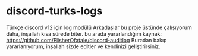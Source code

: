# discord-turks-logs
Türkçe discord v12 için log modülü
Arkadaşlar bu proje üstünde çalışıyorum daha, inşallah kısa sürede biter.
bu arada yararlandığım kaynak: https://github.com/FlisherOfatale/discord-auditlog
Buradan bakıp yararlanıyorum, inşallah sizde editler ve kendinizi geliştirirsiniz.
